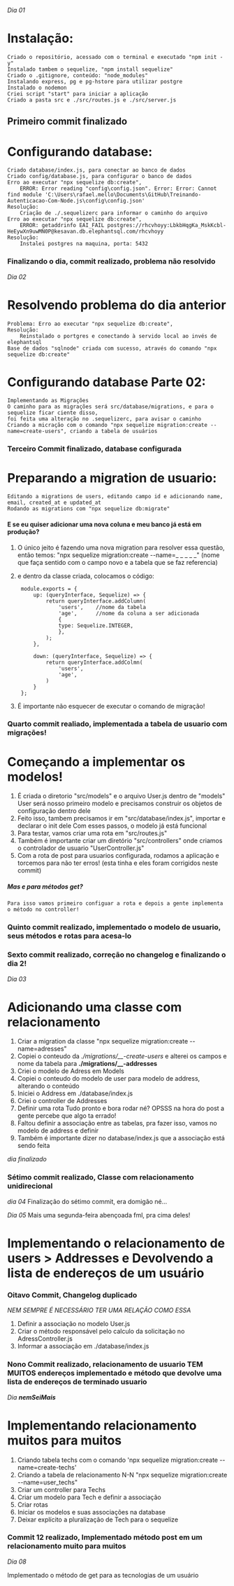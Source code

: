 *Dia 01*

# Instalação:
    Criado o repositório, acessado com o terminal e executado "npm init -y"
    Instalado tambem o sequelize, "npm install sequelize"
    Criado o .gitignore, conteúdo: "node_modules"
    Instalando express, pg e pg-hstore para utilizar postgre
    Instalado o nodemon
    Criei script "start" para iniciar a aplicação
    Criado a pasta src e ./src/routes.js e ./src/server.js
## Primeiro commit finalizado

# Configurando database:
    Criado database/index.js, para conectar ao banco de dados
    Criado config/database.js, para configurar o banco de dados
    Erro ao executar "npx sequelize db:create", 
        ERROR: Error reading "config\config.json". Error: Error: Cannot find module 'C:\Users\rafael.mello\Documents\GitHub\Treinando-Autenticacao-Com-Node.js\config\config.json'
    Resolução:
        Criação de ./.sequelizerc para informar o caminho do arquivo
    Erro ao executar "npx sequelize db:create",
        ERROR: getaddrinfo EAI_FAIL postgres://rhcvhoyy:LbkbHqgKa_MskKcbl-HeEywXn9uwMN0P@kesavan.db.elephantsql.com/rhcvhoyy
    Resolução:
        Instalei postgres na maquina, porta: 5432
### Finalizando o dia, commit realizado, problema não resolvido

*Dia 02*

# Resolvendo problema do dia anterior
    Problema: Erro ao executar "npx sequelize db:create",
    Resolução:
        Reinstalado o portgres e conectando à servido local ao invés de elephantsql
    Base de dados "sqlnode" criada com sucesso, através do comando "npx sequelize db:create"
# Configurando database Parte 02:
    Implementando as Migrações
    O caminho para as migrações será src/database/migrations, e para o sequelize ficar ciente disso,
    foi feita uma alteração no .sequelizerc, para avisar o caminho
    Criando a micração com o comando "npx sequelize migration:create --name=create-users", criando a tabela de usuários
### Terceiro Commit finalizado, database configurada

# Preparando a migration de usuario:
    Editando a migrations de users, editando campo id e adicionando name, email, created_at e updated_at
    Rodando as migrations com "npx sequelize db:migrate"
#### E se eu quiser adicionar uma nova coluna e meu banco já está em produção?
1. O único jeito é fazendo uma nova migration para resolver essa questão, então temos:
        "npx sequelize migration:create --name=_ _ _ _ _" (nome que faça sentido com o campo novo e a tabela que se faz referencia)

2. e dentro da classe criada, colocamos o código: 

        module.exports = {
            up: (queryInterface, Sequelize) => {
                return queryInterface.addColumn(
                    'users',    //nome da tabela
                    'age',      //nome da coluna a ser adicionada
                    {
                    type: Sequelize.INTEGER,
                    },
                );
            },
 
            down: (queryInterface, Sequelize) => {
                return queryInterface.addColmn(
                    'users',
                    'age',
                )
            }
        };

3. É importante não esquecer de executar o comando de migração!

### Quarto commit realiado, implementada a tabela de usuario com migrações!

# Começando a implementar os modelos!
1. É criada o diretorio "src/models" e o arquivo User.js dentro de "models"
User será nosso primeiro modelo e precisamos construir os objetos de configuração dentro dele
2. Feito isso, tambem precisamos ir em "src/database/index.js", importar e declarar o init dele
    Com esses passos, o modelo já está funcional
3. Para testar, vamos criar uma rota em "src/routes.js"
4. Também é importante criar um diretório "src/controllers" onde criamos o controlador de usuario "UserController.js"
5. Com a rota de post para usuarios configurada, rodamos a aplicação e torcemos para não ter erros! (esta tinha e eles foram corrigidos neste commit) 
    
##### Mas e para métodos get?
    Para isso vamos primeiro configuar a rota e depois a gente implementa o método no controller!
### Quinto commit realizado, implementado o modelo de usuario, seus métodos e rotas para acesa-lo
### Sexto commit realizado, correção no changelog e finalizando o dia 2!

*Dia 03*

# Adicionando uma classe com relacionamento
1. Criar a migration da classe "npx sequelize migration:create --name=adresses"
2. Copiei o conteudo da *./migrations/__-create-users* e alterei os campos e nome da tabela para **./migrations/__-addresses**
3. Criei o modelo de Adress em Models
4. Copiei o conteudo do modelo de user para modelo de address, alterando o conteúdo
5. Iniciei o Address em ./database/index.js
6. Criei o controller de Addresses
7. Definir uma rota
    Tudo pronto e bora rodar né?
    OPSSS na hora do post a gente percebe que algo ta errado!
8. Faltou definir a associação entre as tabelas, pra fazer isso, vamos no modelo de address e definir 
9. Também é importante dizer no database/index.js que a associação está sendo feita

*dia finalizado*

### Sétimo commit realizado, Classe com relacionamento unidirecional

*dia 04*
    Finalização do sétimo commit, era domigão né...

*Dia 05*
    Mais uma segunda-feira abençoada fml, pra cima deles!

# Implementando o relacionamento de users > Addresses e Devolvendo a lista de endereços de um usuário

### Oitavo Commit, Changelog duplicado

*NEM SEMPRE É NECESSÁRIO TER UMA RELAÇÃO COMO ESSA*

1. Definir a associação no modelo User.js
2. Criar o método responsável pelo calculo da solicitação no AdressController.js
3. Informar a associação em ./database/index.js

### Nono Commit realizado, relacionamento de usuario TEM MUITOS endereços implementado e método que devolve uma lista de endereços de terminado usuario

*Dia **nemSeiMais***

# Implementando relacionamento muitos para muitos

1. Criando tabela techs com o comando 'npx sequelize migration:create --name=create-techs'
2. Criando a tabela de relacionamento N-N "npx sequelize migration:create --name=user_techs"
3. Criar um controller para Techs
4. Criar um modelo para Tech e definir a associação
5. Criar rotas
6. Iniciar os modelos e suas associações na database
7. Deixar explícito a pluralização de Tech para o sequelize

### Commit 12 realizado, Implementado método post em um relacionamento muito para muitos

*Dia 08*

Implementado o método de get para as tecnologias de um usuário